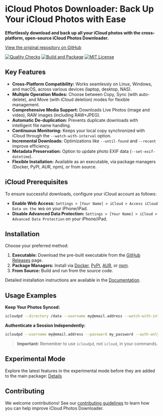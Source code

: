 # iCloud Photos Downloader: Back Up Your iCloud Photos with Ease

**Effortlessly download and back up all your iCloud photos with the cross-platform, open-source iCloud Photos Downloader.**

[View the original repository on GitHub](https://github.com/icloud-photos-downloader/icloud_photos_downloader)

[![Quality Checks](https://github.com/icloud-photos-downloader/icloud_photos_downloader/workflows/Quality%20Checks/badge.svg)](https://github.com/icloud-photos-downloader/icloud_photos_downloader/actions/workflows/quality-checks.yml)
[![Build and Package](https://github.com/icloud-photos-downloader/icloud_photos_downloader/workflows/Produce%20Artifacts/badge.svg)](https://github.com/icloud-photos-downloader/icloud_photos_downloader/actions/workflows/produce-artifacts.yml)
[![MIT License](https://img.shields.io/badge/license-MIT-blue.svg)](LICENSE)

## Key Features

*   **Cross-Platform Compatibility:** Works seamlessly on Linux, Windows, and macOS, across various devices (laptop, desktop, NAS).
*   **Multiple Operation Modes:** Choose between Copy, Sync (with auto-delete), and Move (with iCloud deletion) modes for flexible management.
*   **Comprehensive Media Support:** Downloads Live Photos (image and video), RAW images (including RAW+JPEG).
*   **Automatic De-duplication:** Prevents duplicate downloads with intelligent file name handling.
*   **Continuous Monitoring:**  Keeps your local copy synchronized with iCloud through the `--watch-with-interval` option.
*   **Incremental Downloads:** Optimizations like `--until-found` and `--recent` improve efficiency.
*   **Metadata Preservation:** Option to update photo EXIF data (`--set-exif-datetime`).
*   **Flexible Installation:** Available as an executable, via package managers (Docker, PyPI, AUR, npm), or from source.

## iCloud Prerequisites

To ensure successful downloads, configure your iCloud account as follows:

*   **Enable Web Access:**  `Settings > [Your Name] > iCloud > Access iCloud Data on the Web` on your iPhone/iPad.
*   **Disable Advanced Data Protection:** `Settings > [Your Name] > iCloud > Advanced Data Protection` on your iPhone/iPad.

## Installation

Choose your preferred method:

1.  **Executable:** Download the pre-built executable from the [GitHub Releases](https://github.com/icloud-photos-downloader/icloud_photos_downloader/releases/tag/v1.29.2) page.
2.  **Package Managers:** Install via [Docker](https://icloud-photos-downloader.github.io/icloud_photos_downloader/install.html#docker), [PyPI](https://icloud-photos-downloader.github.io/icloud_photos_downloader/install.html#pypi), [AUR](https://icloud-photos-downloader.github.io/icloud_photos_downloader/install.html#aur), or [npm](https://icloud-photos-downloader.github.io/icloud_photos_downloader/install.html#npm).
3.  **From Source:** Build and run from the source code.

Detailed installation instructions are available in the [Documentation](https://icloud-photos-downloader.github.io/icloud_photos_downloader/install.html).

## Usage Examples

**Keep Your Photos Synced:**

```bash
icloudpd --directory /data --username my@email.address --watch-with-interval 3600
```

**Authenticate a Session Independently:**

```bash
icloudpd --username my@email.address --password my_password --auth-only
```

> **Important:** Remember to use `icloudpd`, not `icloud`, in your commands.

## Experimental Mode

Explore the latest features in the experimental mode before they are added to the main package: [Details](EXPERIMENTAL.md)

## Contributing

We welcome contributions!  See our [contributing guidelines](CONTRIBUTING.md) to learn how you can help improve iCloud Photos Downloader.